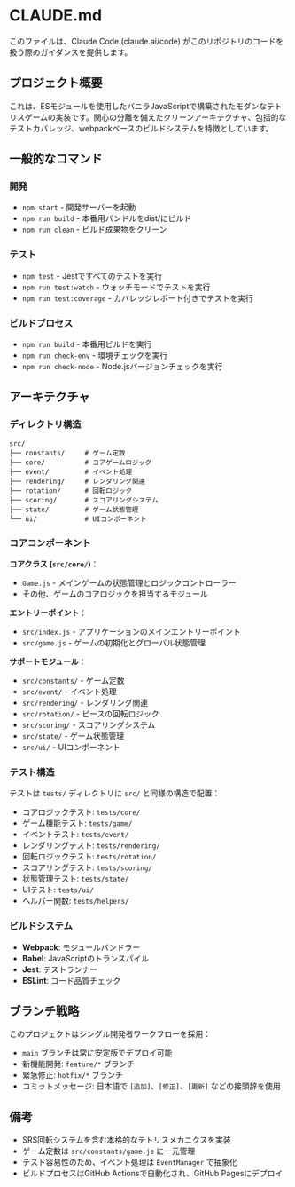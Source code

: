 # CLAUDE.md

このファイルは、Claude Code (claude.ai/code) がこのリポジトリのコードを扱う際のガイダンスを提供します。

## プロジェクト概要

これは、ESモジュールを使用したバニラJavaScriptで構築されたモダンなテトリスゲームの実装です。関心の分離を備えたクリーンアーキテクチャ、包括的なテストカバレッジ、webpackベースのビルドシステムを特徴としています。

## 一般的なコマンド

### 開発
- `npm start` - 開発サーバーを起動
- `npm run build` - 本番用バンドルをdist/にビルド
- `npm run clean` - ビルド成果物をクリーン

### テスト  
- `npm test` - Jestですべてのテストを実行
- `npm run test:watch` - ウォッチモードでテストを実行
- `npm run test:coverage` - カバレッジレポート付きでテストを実行

### ビルドプロセス
- `npm run build` - 本番用ビルドを実行
- `npm run check-env` - 環境チェックを実行
- `npm run check-node` - Node.jsバージョンチェックを実行

## アーキテクチャ

### ディレクトリ構造

```
src/
├── constants/     # ゲーム定数
├── core/          # コアゲームロジック
├── event/         # イベント処理
├── rendering/     # レンダリング関連
├── rotation/      # 回転ロジック
├── scoring/       # スコアリングシステム
├── state/         # ゲーム状態管理
└── ui/            # UIコンポーネント
```

### コアコンポーネント

**コアクラス (`src/core/`)**：
- `Game.js` - メインゲームの状態管理とロジックコントローラー  
- その他、ゲームのコアロジックを担当するモジュール

**エントリーポイント**：
- `src/index.js` - アプリケーションのメインエントリーポイント
- `src/game.js` - ゲームの初期化とグローバル状態管理

**サポートモジュール**：
- `src/constants/` - ゲーム定数
- `src/event/` - イベント処理
- `src/rendering/` - レンダリング関連
- `src/rotation/` - ピースの回転ロジック
- `src/scoring/` - スコアリングシステム
- `src/state/` - ゲーム状態管理
- `src/ui/` - UIコンポーネント

### テスト構造
テストは `tests/` ディレクトリに `src/` と同様の構造で配置：
- コアロジックテスト: `tests/core/`
- ゲーム機能テスト: `tests/game/`
- イベントテスト: `tests/event/`
- レンダリングテスト: `tests/rendering/`
- 回転ロジックテスト: `tests/rotation/`
- スコアリングテスト: `tests/scoring/`
- 状態管理テスト: `tests/state/`
- UIテスト: `tests/ui/`
- ヘルパー関数: `tests/helpers/`

### ビルドシステム
- **Webpack**: モジュールバンドラー
- **Babel**: JavaScriptのトランスパイル
- **Jest**: テストランナー
- **ESLint**: コード品質チェック

## ブランチ戦略

このプロジェクトはシングル開発者ワークフローを採用：
- `main` ブランチは常に安定版でデプロイ可能
- 新機能開発: `feature/*` ブランチ
- 緊急修正: `hotfix/*` ブランチ
- コミットメッセージ: 日本語で `[追加]`、`[修正]`、`[更新]` などの接頭辞を使用

## 備考

- SRS回転システムを含む本格的なテトリスメカニクスを実装
- ゲーム定数は `src/constants/game.js` に一元管理
- テスト容易性のため、イベント処理は `EventManager` で抽象化
- ビルドプロセスはGitHub Actionsで自動化され、GitHub Pagesにデプロイ